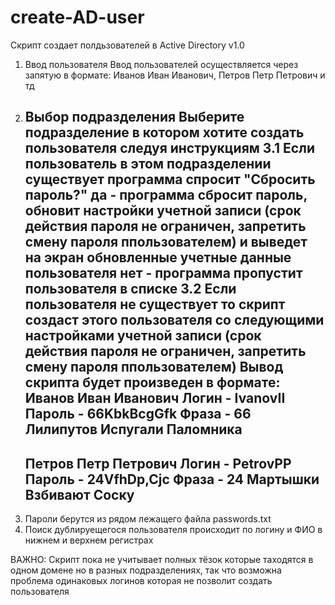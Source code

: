 # create-AD-user
Скрипт создает полдьзователей в Active Directory v1.0

1. Ввод пользователя
   Ввод пользователей осуществляется через запятую в формате:
   Иванов Иван Иванович, Петров Петр Петрович и тд
2. Выбор подразделения
   Выберите подразделение в котором хотите создать пользователя следуя инструкциям
3.1 Если пользователь в этом подразделении существует программа спросит "Сбросить пароль?"
   да - программа сбросит пароль, обновит настройки учетной записи (срок действия пароля не ограничен, запретить смену пароля ппользователем) и выведет на экран обновленные учетные данные пользователя
   нет - программа пропустит пользователя в списке
3.2 Если пользователя не существует то скрипт создаст этого пользователя со следующими настройками учетной записи (срок действия пароля не ограничен, запретить смену пароля ппользователем)
   Вывод скрипта будет произведен в формате:
   Иванов Иван Иванович
   Логин - IvanovII
   Пароль - 66KbkBcgGfk
   Фраза - 66 Лилипутов Испугали Паломника
   ------------------------------------------
   Петров Петр Петрович
   Логин - PetrovPP
   Пароль - 24VfhDp,Cjc
   Фраза - 24 Мартышки Взбивают Соску
   ------------------------------------------
4. Пароли берутся из рядом лежащего файла passwords.txt
5. Поиск дублируещегося пользователя происходит по логину и ФИО в нижнем и верхнем регистрах

ВАЖНО: Скрипт пока не учитывает полных тёзок которые таходятся в одном домене но в разных подразделениях, так что возможна проблема одинаковых логинов которая не позволит создать пользователя
